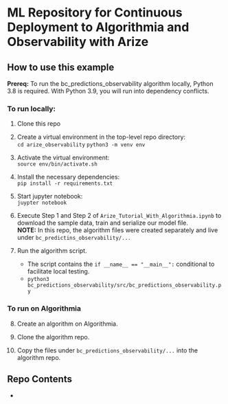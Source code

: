 # ML Repository for Continuous Deployment to Algorithmia and Observability with Arize

## How to use this example
**Prereq:** 
To run the bc_predictions_observability algorithm locally, Python 3.8 is required. With Python 3.9, you will run into dependency conflicts.

### To run locally:
1. Clone this repo

2. Create a virtual environment in the top-level repo directory:  
    `cd arize_observability`
    `python3 -m venv env`

3. Activate the virtual environment:  
    `source env/bin/activate.sh`

4. Install the necessary dependencies:  
    `pip install -r requirements.txt`

5. Start jupyter notebook:  
    `juypter notebook`

6. Execute Step 1 and Step 2 of `Arize_Tutorial_With_Algorithmia.ipynb` to download the sample data, train and serialize our model file.  
    **NOTE:** In this repo, the algorithm files were created separately and live under `bc_predictins_observability/...`

7. Run the algorithm script.  
    - The script contains the `if __name__ == "__main__":` conditional to facilitate local testing.
    - `python3 bc_predictions_observability/src/bc_predictions_observability.py`

### To run on Algorithmia
8. Create an algorithm on Algorithmia.

9. Clone the algorithm repo.

10. Copy the files under `bc_predictions_observability/...` into the algorithm repo.

## Repo Contents
- 

